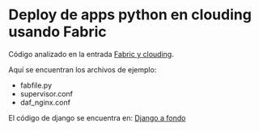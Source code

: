 # Deploy de apps python en clouding usando Fabric

Código analizado en la entrada [Fabric y clouding](https://elpythonista.com/fabric-y-clouding).

Aquí se encuentran los archivos de ejemplo:
* fabfile.py
* supervisor.conf
* daf_nginx.conf

El código de django se encuentra en: [Django a fondo](https://github.com/Marcombo/python-a-fondo/tree/master/Capitulo_10/django_a_fondo)